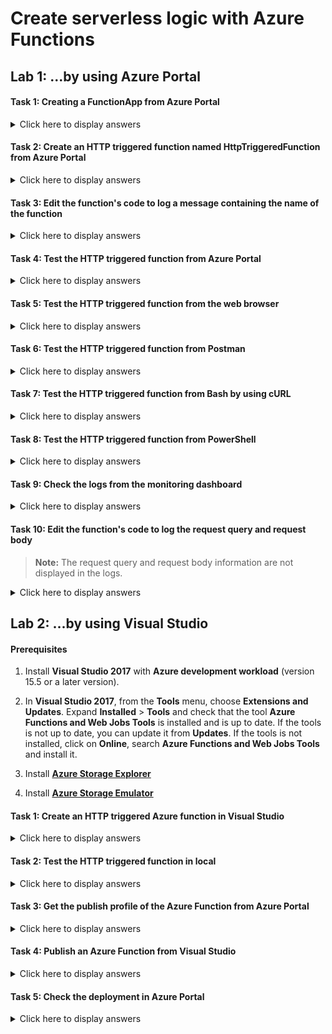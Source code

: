 # Create serverless logic with Azure Functions

## Lab 1: ...by using Azure Portal

#### Task 1: Creating a FunctionApp from Azure Portal

<details>
<summary>Click here to display answers</summary>

1. In [**Azure Portal**](https://portal.azure.com), click **Create a resource**

1. Under **Azure Marketplace**, click **Compute**

1. Under **Featured**, click **Function App**

1. In the **Function App** blade, under **App name**, replace XXXXX by a unique name and type *az203functions-XXXXX*

1. Under **Subscription**, select your active and valid subscription

1. Under **Resource Group**, select **Use existing**, then select the *az203-rg* resource group

1. Under **OS**, leave the default value to **Windows**

1. Under **Hosting Plan**, leave the default value to **Consumption Plan**

    > **Note:** Hosting plan that defines how resources are allocated to your function app. In the default **Consumption Plan**, resources are added dynamically as required by your functions. In this serverless hosting, you only pay for the time your functions run. When you run in an **App Service Plan**, you must manage the scaling of your function app.

1. Under **Location**, select the nearest location

1. Under **Runtime Stack**, select **.NET**

   > **Note:** Choose a runtime that supports your favorite function programming language. Choose .NET for C# and F# functions.

1. Under **Storage**, select **Use existing**, then select the *az203storageaccountXXXXX* you created in a previous module

1. Click **Application Insights**

1. In the **Application Insights** pane, click **Enable**

    > **Note:** **Application Insights** is **Disabled** by default.

1. Under **Change you resource**, select **Select existing resource**, and select the *az203ai-XXXXX* created in a previous module

    > **Info:** Create the Application Insights if the previous module hasn't been done.

1. Click **Apply**

1. Click **Create**

</details>

#### Task 2: Create an HTTP triggered function named HttpTriggeredFunction from Azure Portal

<details>
<summary>Click here to display answers</summary>

1. In **Azure Portal**, under **Favorites**, click **App Services**

1. Select the **Function App** you created in the previous task

1. In the **Function Apps** pane, click **Functions**

1. Click **New function**

1. Click **HTTP trigger**

1. In the **HTTP trigger** pane, under **Name**, type *HttpTriggeredFunction*

1. Under **Authorization Level**, leave the default selection to **Function**

    > **Note:** Determines what keys, if any, need to be present on the request in order to invoke the function. The authorization level can be one of the following values:<br />
    <li><ul>**Function** — A function-specific API key is required. This is the default value if none is provided.</ul><ul>**Anonymous** — No API key is required.</ul><ul>**Admin** — The master key is required.</ul></li>

1. Click **Create**

</details>

#### Task 3: Edit the function's code to log a message containing the name of the function

<details>
<summary>Click here to display answers</summary>

1. In the function blade, under **run.csx** pane, edit the log.LogInformation instruction at line 10 with the following code:

    log.LogInformation("HttpTriggeredFunction function processed a request.");

1. Click **Save**

</details>

#### Task 4: Test the HTTP triggered function from Azure Portal

<details>
<summary>Click here to display answers</summary>

1. In the function blade, click **Run**

1. In the bottom pane, check the **Logs**

1. In the right pane, check the **Request Body** and **Output**

1. In the right pane, update the **Request Body** with:

    {<br />"name": "from Azure Portal"<br />}

1. Click **Run**

1. Check the **Logs** and the **Output**

</details>

#### Task 5: Test the HTTP triggered function from the web browser

<details>
<summary>Click here to display answers</summary>

1. In the function blade, click **</> Get function URL**

1. In the **Get function URL** dialog, under **Key**, leave the default selection to **default (Function key)**

1. Copy the link under **URL**

1. Open a new tab, paste the URL and add *&name=from Web Browser* in the end of the URL

1. Press enter to execute the request

1. Check the response in the new tab

1. Close the tab

1. In the function blade, check the **Logs**

</details>

#### Task 6: Test the HTTP triggered function from Postman

<details>
<summary>Click here to display answers</summary>

1. Copy again the **function URL**

1. Open **Postman**

1. Under **New Tab**, switch from **GET** to **POST**

1. In the **Enter request URL**, paste the URL copied in the previous step

1. Click **Body**

1. Under **Body**, select **raw**

1. In the **Body** field, type the following request body:

    {<br />"name": "from Postman"<br />}

1. Click **Send**

1. In the bottom pane, check the **Status** code

    A *200 OK* response should be displayed

1. In the bottom pane, check the response

    *Hello, from Postman* should be displayed

1. In **Azure Portal**, in the function blade, check the **Logs**

</details>

#### Task 7: Test the HTTP triggered function from Bash by using cURL

<details>
<summary>Click here to display answers</summary>

1. Open a bash terminal (**Git Bash** for instance)

1. Replace xxxxx by the function key and type the following command:

    curl "xxxxx&name=from%20Bash"

1. Check the response

    *Hello, from Bash* should be displayed

1. Close the **Bash** terminal

</details>

#### Task 8: Test the HTTP triggered function from PowerShell

<details>
<summary>Click here to display answers</summary>

1. Open a **PowerShell** terminal

1. Replace xxxxx by the function key and type the following commands:

    \[Net.ServicePointManager]::SecurityProtocol = \[Net.SecurityProtocolType]::Tls12<br />
    Invoke-WebRequest -Uri "xxxxx&name=from PowerShell"

1. Check the response

    *Hello, from PowerShell* should be displayed in the **Content**

1. Close the **PowerShell** terminal

</details>

#### Task 9: Check the logs from the monitoring dashboard

<details>
<summary>Click here to display answers</summary>

1. In **Azure Portal**, in the function blade, under the *HttpTriggeredFunction* function, click **Monitor**

    The list of calls will be displayed

1. Click on the first row to see the logs associated to the latest call

1. In the **Invocation Details**, click on the first row to see the full message

    > **Note:** Results may be delayed for up to 5 minutes.

1. Close the **Invocation Details**

1. Click **Run in Application Insights**

1. Sign-in with the same account used in **Azure**

1. Click **CHART**

1. Close the **Application Insights** tab

</details>

#### Task 10: Edit the function's code to log the request query and request body

> **Note:** The request query and request body information are not displayed in the logs.

<details>
<summary>Click here to display answers</summary>

1. In **Azure Portal**, in the function blade, click the *HttpTriggeredFunction* function

1. Under **run.csx**, add the following instruction after the declaration and assignation of the variable *name*:

    log.LogInformation($"Request Query: {req.QueryString}");

1. Under **run.csx**, add the following instruction after the declaration and assignation of the variable *requestBody*:

    log.LogInformation($"Request Body: {requestBody}");

1. Click **Save and Run**

1. Check the **Logs**

    The request body should be logged

1. Test the function from a web browser

1. Check the **Logs**

    The request query should be logged

    > **Warning!** if you log the request query, the function key will be displayed in the logs.

</details>

## Lab 2: ...by using Visual Studio

#### Prerequisites

1. Install **Visual Studio 2017** with **Azure development workload** (version 15.5 or a later version).

1. In **Visual Studio 2017**, from the **Tools** menu, choose **Extensions and Updates**. Expand **Installed** > **Tools** and check that the tool **Azure Functions and Web Jobs Tools** is installed and is up to date. If the tools is not up to date, you can update it from **Updates**. If the tools is not installed, click on **Online**, search **Azure Functions and Web Jobs Tools** and install it.

1. Install [**Azure Storage Explorer**](https://azure.microsoft.com/en-us/features/storage-explorer/)

1. Install [**Azure Storage Emulator**](https://docs.microsoft.com/en-us/azure/storage/common/storage-use-emulator)

#### Task 1: Create an HTTP triggered Azure function in Visual Studio

<details>
<summary>Click here to display answers</summary>

1. Open **Visual Studio**, click the **File** menu, and select **New** > **Project**

1. In the **New Project** dialog, under **Installed** > **Visual C#** > **Cloud**, select **Azure Functions**

1. In the **Name** field, type *az203functions*

1. Click **OK**

1. In the **New Project - az203functions** dialog, select **Azure Functions v2 (.NET Core)**

1. Select **Http trigger**

1. Under **Storage Account**, select **Storage Emulator**

1. Under **Access rights**, select **Anonymous**

    > **Note:** The created function can be triggered by any client without providing a key. This authorization setting makes it easy to test your new function. For more information about keys and authorization, see [Authorization keys](https://docs.microsoft.com/en-us/azure/azure-functions/functions-bindings-http-webhook#authorization-keys) in the [HTTP and webhook bindings](https://docs.microsoft.com/en-us/azure/azure-functions/functions-bindings-http-webhook).

1. Click **OK**

1. In the **Solution Explorer**, rename the file *Function1.cs* by *HttpTriggeredFunction*

1. A pop-up dialog will request if you would like to perform a rename in this project of all references to the code element 'Function1'? Click **Yes**

    > **Note:** This refactoring will not update the function name in the decoration

1. In the *HttpTriggeredFunction* class, update the function name in the decoration with the class name

    \[FunctionName("HttpTriggeredFunction")]

1. Update the LogInformation message and type the function name

    log.LogInformation("HttpTriggeredFunction from Visual Studio");

1. Add the following instruction after the declaration and assignation of the variable name:

    log.LogInformation($"Request Query: {req.QueryString}");

1. Add the following instruction after the declaration and assignation of the variable *requestBody*:

    log.LogInformation($"Request Body: {requestBody}");

</details>

#### Task 2: Test the HTTP triggered function in local

<details>
<summary>Click here to display answers</summary>

1. In **Visual Studio**, click the **Debug** menu and select **Start Debugging**

1. A console application will open, wait until the URL of the *HttpTriggeredFunction* function is displayed

1. Copy the URL

1. Open **Postman**

1. Under **New Tab**, switch from **GET** to **POST**

1. In the **Enter request URL**, paste the URL copied in the previous step

1. Click **Body**

1. Under **Body**, select **raw**

1. In the **Body** field, type the following request body:

    {<br />"name": "in local from Visual Studio and Postman"<br />}

1. Click **Send**

1. In the bottom pane, check the **Status** code

    A *200 OK* response should be displayed

1. In the bottom pane, check the response

    *Hello, in local from Visual Studio and Postman* should be displayed.

1. Back in the console application, check the logs

    *\[dd/mm/yyyy hh:mm:ss] HttpTriggeredFunction from Visual Studio <br />\[dd/mm/yyyy hh:mm:ss] Request Query:
\[dd/mm/yyyy hh:mm:ss] Request Body: {<br />        name: "in local from Visual Studio and Postman"}*<br />should appear in the logs.

1. In **Visual Studio**, click the **Debug** menu and select **Stop Debugging**

</details>

#### Task 3: Get the publish profile of the Azure Function from Azure Portal

<details>
<summary>Click here to display answers</summary>

1. In **Azure Portal**, click **App Services**

1. Select the **Function App** created in the previous lab

1. Click **Get publish profile** and download the **.PublishSettings**

</details>

#### Task 4: Publish an Azure Function from Visual Studio

<details>
<summary>Click here to display answers</summary>

1. In **Visual Studio**, update the **AuthorizationLevel** from **Anonymous** to **Function** in the *Run* method of the class *HttpTriggeredFunction*

1. Click the **Build** menu, and select **Publish az203functions**

1. In the **Pick a publish target** dialog, click the **Import Profile...** button

1. Browse and select the **.PublishSettings** downloaded in the previous task

1. Click **Open**

1. Back in the **Publish** dialog, click **Publish**

</details>

#### Task 5: Check the deployment in Azure Portal

<details>
<summary>Click here to display answers</summary>

1. In **Azure Portal**, in the function blade, select the function *HttpTriggeredFunction*

    **Note:** As the function has been deployed from Visual Studio, the code is not editable.

1. Click **Run**

1. Type a new **name** in the **Request Body**

1. Click **Run** and check the **Logs**

</details>